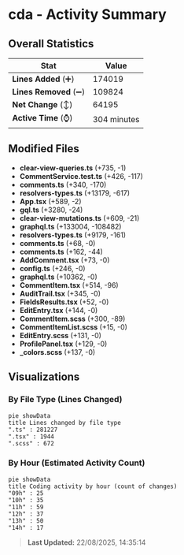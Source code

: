 # cda - Activity Summary 

## Overall Statistics

| Stat                   | Value                                                             |
| ---------------------- | ----------------------------------------------------------------- |
| **Lines Added** (➕)   | 174019                                          |
| **Lines Removed** (➖) | 109824                                        |
| **Net Change** (↕)    | 64195                |
| **Active Time** (⌚)   | 304 minutes |


## Modified Files
- **clear-view-queries.ts** (+735, -1)
- **CommentService.test.ts** (+426, -117)
- **comments.ts** (+340, -170)
- **resolvers-types.ts** (+13179, -617)
- **App.tsx** (+589, -2)
- **gql.ts** (+3280, -24)
- **clear-view-mutations.ts** (+609, -21)
- **graphql.ts** (+133004, -108482)
- **resolvers-types.ts** (+9179, -161)
- **comments.ts** (+68, -0)
- **comments.ts** (+162, -44)
- **AddComment.tsx** (+73, -0)
- **config.ts** (+246, -0)
- **graphql.ts** (+10362, -0)
- **CommentItem.tsx** (+514, -96)
- **AuditTrail.tsx** (+345, -0)
- **FieldsResults.tsx** (+52, -0)
- **EditEntry.tsx** (+144, -0)
- **CommentItem.scss** (+300, -89)
- **CommentItemList.scss** (+15, -0)
- **EditEntry.scss** (+131, -0)
- **ProfilePanel.tsx** (+129, -0)
- **_colors.scss** (+137, -0)

## Visualizations

### By File Type (Lines Changed)

```mermaid
pie showData
title Lines changed by file type
".ts" : 281227
".tsx" : 1944
".scss" : 672
```

### By Hour (Estimated Activity Count)

```mermaid
pie showData
title Coding activity by hour (count of changes)
"09h" : 25
"10h" : 35
"11h" : 59
"12h" : 37
"13h" : 50
"14h" : 17
```


> **Last Updated:** 22/08/2025, 14:35:14